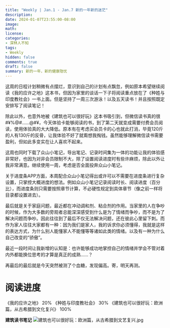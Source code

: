 ```yaml
---
title: "Weekly | Jan.1 - Jan.7 新的一年新的迷茫"
description: 
date: 2024-01-07T23:55:00-08:00
image: 
math:
license: 
categories:
- 深林人不知
tags:
- Weekly
hidden: false
comments: true
draft: false
summary: 新的一年，新的健康隐忧
---
```


这周的日程计划稍微有点摆烂，意识到自己的计划有点飘忽，例如原本希望继续阅读《我的应许之地》这本书，但因为家里的谈话一下子将阅读重点放在了《种姓与印度教社会》一书上面。但是坚持了一周三次游泳！以及五天读书！并且按照既定安排写了阅读笔记！

除此以外，也意外地被《建筑也可以很好玩》这本书吸引到，但微信读书真的很#¥%@#……@#¥，今天体验卡能够阅读的书，到了第二天就变成需要付费会员阅读，使用体验真的大大降低。原本有在考虑买会员卡的心也就此打消，毕竟120斤的人有130斤的反骨，让我体验不好了就甭想我掏钱。虽然能够理解微信读书需要盈利，但如此多变实在让人喜欢不起来。

这周也同时下载了众山小笔记，导出笔记、记录时间集为一体的功能让我的体验感非常好，也因为对非会员限制不大，除了设置阅读进度时有些许麻烦，除此以外让我非常满意。继续使用一周，考虑是否全面投奔众山小笔记。

关于进度条APP方面，本周配合众山小笔记得出或许可以不需要在进度条进行复杂设置，只掌控大概进度的想法。例如众山小笔记记录阅读时长、阅读进度（百分比），而进度条则只需要按照章节计算，不必硬性规定到具体章节（像之前一样将目录都设置进去）。

最后就是关于家庭问题，最近都在冲动调和剂、粘合剂的作用。当家里的人在争吵的时候，作为大多数的旁观者总能深深感受到什么是为了情绪而争吵，而不是为了解决问题而争吵。因此往往到了最后不仅无法解决问题，还在彼此心里留下刺。而作为家人往往大家都有一种：因为我们是家人，我的诉求你必须懂得，我就是这样的表达方式，为什么别人能懂家人不能懂等等诸如此类的情绪。以及有一种为什么自己改变的“骄傲”。

最近一段时间让我新增的认知是：也许能够成功地掌控自己的情绪并学会不管对着内外都能换位思考的才算是真正的成熟……？

再最后的最后就是今天突然被测了个血糖，发现偏高。寄，明天再测。


# 阅读进度

《我的应许之地》 20%
《种姓与印度教社会》 30%
《建筑也可以很好玩：欧洲篇，从古希腊到文化复兴》 100%


**建筑读书笔记**
![建筑也可以很好玩：欧洲篇，从古希腊到文艺复兴.jpg](https://s2.loli.net/2024/01/08/gVQDhSxzZaJr87i.jpg)